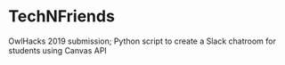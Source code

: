 # TechNFriends
OwlHacks 2019 submission; Python script to create a Slack chatroom for students using Canvas API
